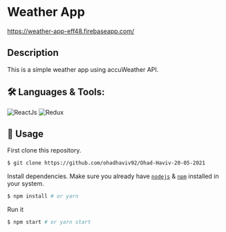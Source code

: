 # Weather App

https://weather-app-eff48.firebaseapp.com/

## Description
This is a simple weather app using accuWeather API.
 
## 🛠️ **Languages & Tools:**
![ReactJs](https://img.shields.io/badge/-React-blue?style=for-the-badge&logo=react)
![Redux](https://img.shields.io/badge/Redux-593D88?style=for-the-badge&logo=redux&logoColor=white)


## 🚀 Usage

First clone this repository.
```bash
$ git clone https://github.com/ohadhaviv92/Ohad-Haviv-20-05-2021
```

Install dependencies. Make sure you already have [`nodejs`](https://nodejs.org/en/) & [`npm`](https://www.npmjs.com/) installed in your system.
```bash
$ npm install # or yarn
```

Run it
```bash
$ npm start # or yarn start
```

